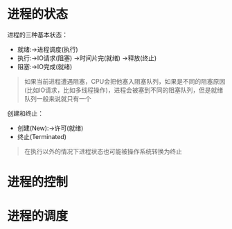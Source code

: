 # 进程的状态
进程的三种基本状态：
- 就绪:->进程调度(执行) 
- 执行:->IO请求(阻塞) ->时间片完(就绪) ->释放(终止)
- 阻塞:->IO完成(就绪)
> 如果当前进程遭遇阻塞，CPU会把他塞入阻塞队列，如果是不同的阻塞原因(比如IO请求，比如多线程操作)，进程会被塞到不同的阻塞队列，但是就绪队列一般来说就只有一个

创建和终止：
- 创建(New):->许可(就绪)
- 终止(Terminated)
> 在执行以外的情况下进程状态也可能被操作系统转换为终止
# 进程的控制

# 进程的调度